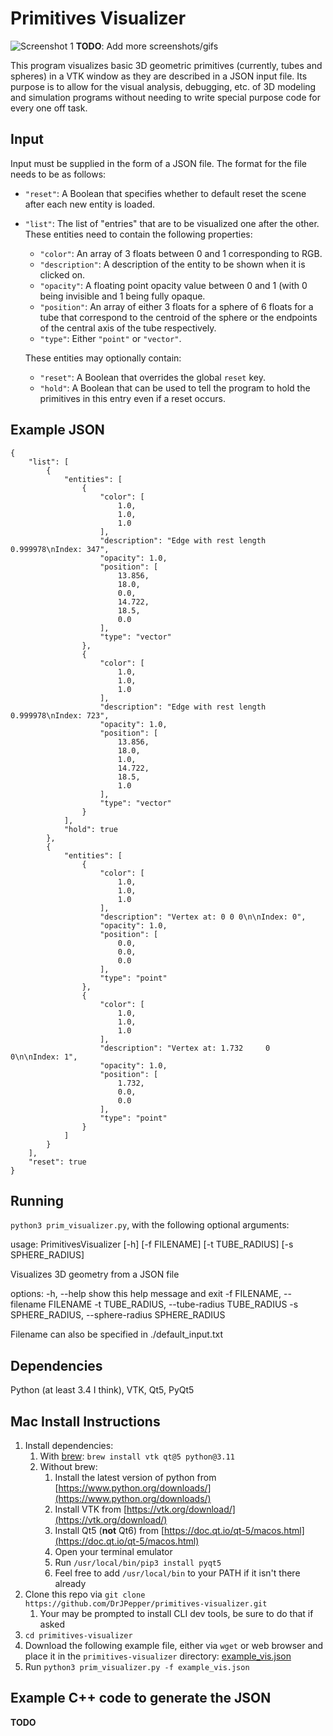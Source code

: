# Primitives Visualizer

![Screenshot 1](https://www.cs.drexel.edu/~jcp353@drexel.edu/images/s1.png "Screenshot 1")
**TODO**: Add more screenshots/gifs

This program visualizes basic 3D geometric primitives (currently, tubes and
spheres) in a VTK window as they are described in a JSON input file. Its purpose
is to allow for the visual analysis, debugging, etc. of 3D modeling and
simulation programs without needing to write special purpose code for every one
off task.

## Input
Input must be supplied in the form of a JSON file. The format for the file needs
to be as follows:

- `"reset"`: A Boolean that specifies whether to default reset the scene after
  each new entity is loaded.
- `"list"`: The list of "entries" that are to be visualized one after the other.
  These entities need to contain the following properties:
    - `"color"`: An array of 3 floats between 0 and 1 corresponding to RGB.
    - `"description"`: A description of the entity to be shown when it is
      clicked on.
    - `"opacity"`: A floating point opacity value between 0 and 1 (with 0 being
      invisible and 1 being fully opaque.
    - `"position"`: An array of either 3 floats for a sphere of 6 floats for a
      tube that correspond to the centroid of the sphere or the endpoints of the
      central axis of the tube respectively.
    - `"type"`: Either `"point"` or `"vector"`.

  These entities may optionally contain:

    - `"reset"`: A Boolean that overrides the global `reset` key.
    - `"hold"`: A Boolean that can be used to tell the program to hold the
      primitives in this entry even if a reset occurs.

## Example JSON

    {
        "list": [
            {
                "entities": [
                    {
                        "color": [
                            1.0,
                            1.0,
                            1.0
                        ],
                        "description": "Edge with rest length 0.999978\nIndex: 347",
                        "opacity": 1.0,
                        "position": [
                            13.856,
                            18.0,
                            0.0,
                            14.722,
                            18.5,
                            0.0
                        ],
                        "type": "vector"
                    },
                    {
                        "color": [
                            1.0,
                            1.0,
                            1.0
                        ],
                        "description": "Edge with rest length 0.999978\nIndex: 723",
                        "opacity": 1.0,
                        "position": [
                            13.856,
                            18.0,
                            1.0,
                            14.722,
                            18.5,
                            1.0
                        ],
                        "type": "vector"
                    }
                ],
                "hold": true
            },
            {
                "entities": [
                    {
                        "color": [
                            1.0,
                            1.0,
                            1.0
                        ],
                        "description": "Vertex at: 0 0 0\n\nIndex: 0",
                        "opacity": 1.0,
                        "position": [
                            0.0,
                            0.0,
                            0.0
                        ],
                        "type": "point"
                    },
                    {
                        "color": [
                            1.0,
                            1.0,
                            1.0
                        ],
                        "description": "Vertex at: 1.732     0     0\n\nIndex: 1",
                        "opacity": 1.0,
                        "position": [
                            1.732,
                            0.0,
                            0.0
                        ],
                        "type": "point"
                    }
                ]
            }
        ],
        "reset": true
    }

## Running
`python3 prim_visualizer.py`, with the following optional arguments:

usage: PrimitivesVisualizer [-h] [-f FILENAME] [-t TUBE_RADIUS] [-s SPHERE_RADIUS]

Visualizes 3D geometry from a JSON file

options:
  -h, --help            show this help message and exit
  -f FILENAME, --filename FILENAME
  -t TUBE_RADIUS, --tube-radius TUBE_RADIUS
  -s SPHERE_RADIUS, --sphere-radius SPHERE_RADIUS

Filename can also be specified in ./default_input.txt

## Dependencies
Python (at least 3.4 I think), VTK, Qt5, PyQt5

## Mac Install Instructions
1. Install dependencies:
    1. With [brew](https://brew.sh/): `brew install vtk qt@5 python@3.11`
    1. Without brew:
        1. Install the latest version of python from
        [https://www.python.org/downloads/](https://www.python.org/downloads/)
        1. Install VTK from [https://vtk.org/download/](https://vtk.org/download/)
        1. Install Qt5 (**not** Qt6) from
        [https://doc.qt.io/qt-5/macos.html](https://doc.qt.io/qt-5/macos.html)
        1. Open your terminal emulator
        1. Run `/usr/local/bin/pip3 install pyqt5`
        1. Feel free to add `/usr/local/bin` to your PATH if it isn't there already
1. Clone this repo via `git clone
   https://github.com/DrJPepper/primitives-visualizer.git`
    1. Your may be prompted to install CLI dev tools, be sure to do that if
       asked
1. `cd primitives-visualizer`
1. Download the following example file, either via `wget` or web browser and
   place it in the `primitives-visualizer` directory: [example\_vis.json](https://www.cs.drexel.edu/~jcp353@drexel.edu/files/example\_vis.json)
1. Run `python3 prim_visualizer.py -f example_vis.json`

## Example C++ code to generate the JSON
**TODO**
